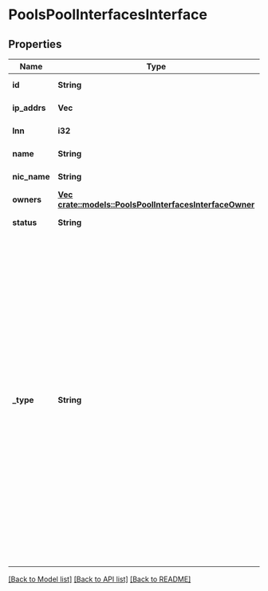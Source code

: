 # PoolsPoolInterfacesInterface

## Properties
Name | Type | Description | Notes
------------ | ------------- | ------------- | -------------
**id** | **String** | Unique interface ID. | [default to null]
**ip_addrs** | **Vec<String>** | List of IP addresses | [default to null]
**lnn** | **i32** | Logical Node Number | [default to null]
**name** | **String** | The name of the interface. | [default to null]
**nic_name** | **String** | NIC name | [default to null]
**owners** | [**Vec <crate::models::PoolsPoolInterfacesInterfaceOwner>**](PoolsPoolInterfacesInterfaceOwner.md) | List of owners (membership) | [default to null]
**status** | **String** | Status of the interface | [default to null]
**_type** | **String** | Interface type.  The &#39;*gige&#39; types stand for &#39;gigabit ethernet&#39;.  &#39;gige&#39; itself is occasionally also referred to in other places as &#39;ext&#39; for &#39;external&#39;.  &#39;ib&#39; and &#39;ib_qdr&#39; are internal Infiniband interface types.  &#39;vlan&#39; and &#39;vmxnet3&#39; are virtual interface types that appear on virtual nodes.  &#39;loopback&#39; is an interface for failover addresses and should only appear if failover is configured. | [default to null]

[[Back to Model list]](../README.md#documentation-for-models) [[Back to API list]](../README.md#documentation-for-api-endpoints) [[Back to README]](../README.md)


